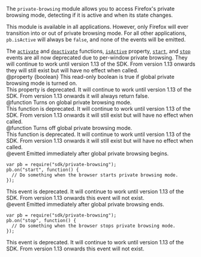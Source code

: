 <!-- This Source Code Form is subject to the terms of the Mozilla Public
   - License, v. 2.0. If a copy of the MPL was not distributed with this
   - file, You can obtain one at http://mozilla.org/MPL/2.0/. -->

<!-- contributed by Paul O'Shannessy [paul@oshannessy.com]  -->
<!-- edited by Noelle Murata [fiveinchpixie@gmail.com]  -->
<!-- contributed by Irakli Gozalishvili [gozala@mozilla.com] -->

The `private-browsing` module allows you to access Firefox's private browsing
mode, detecting if it is active and when its state changes.

This module is available in all applications. However, only Firefox will ever
transition into or out of private browsing mode. For all other applications,
`pb.isActive` will always be `false`, and none of the events will be emitted.

<div class="warning">
The <a href="modules/sdk/private-browsing.html#activate()"><code>activate</code></a>
and <a href="modules/sdk/private-browsing.html#deactivate()"><code>deactivate</code></a>
functions, <a href="modules/sdk/private-browsing.html#isActive"><code>isActive</code></a>
property, <a href="modules/sdk/private-browsing.html#start"><code>start</code></a>,
and <a href="modules/sdk/private-browsing.html#stop"><code>stop</code></a>
events are all
now deprecated due to per-window private browsing. They will continue to work
until version 1.13 of the SDK. From version 1.13 onwards they will still exist
but will have no effect when called.
</div>

<api name="isActive">
@property {boolean}
  This read-only boolean is true if global private browsing mode is turned on.

  <div class="warning">
  This property is deprecated. It will continue to work until version 1.13 of the SDK.
  From version 1.13 onwards it will always return false.
  </div>
</api>

<api name="activate">
@function
  Turns on global private browsing mode.

  <div class="warning">
  This function is deprecated. It will continue to work until version 1.13 of the SDK.
  From version 1.13 onwards it will still exist but will have no effect when called.
  </div>
</api>

<api name="deactivate">
@function
  Turns off global private browsing mode.

  <div class="warning">
  This function is deprecated. It will continue to work until version 1.13 of the SDK.
  From version 1.13 onwards it will still exist but will have no effect when called.
  </div>
</api>

<api name="start">
@event
Emitted immediately after global private browsing begins.

    var pb = require("sdk/private-browsing");
    pb.on("start", function() {
      // Do something when the browser starts private browsing mode.
    });

  <div class="warning">
  This event is deprecated. It will continue to work until version 1.13 of the SDK.
  From version 1.13 onwards this event will not exist.
  </div>
</api>

<api name="stop">
@event
Emitted immediately after global private browsing ends.

    var pb = require("sdk/private-browsing");
    pb.on("stop", function() {
      // Do something when the browser stops private browsing mode.
    });

  <div class="warning">
  This event is deprecated. It will continue to work until version 1.13 of the SDK.
  From version 1.13 onwards this event will not exist.
  </div>
</api>
